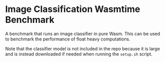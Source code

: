 # Image Classification Wasmtime Benchmark

A benchmark that runs an image classifier in pure Wasm. This can be used to
benchmark the performance of float heavy computations.

Note that the classifier model is not included in the repo because it is large
and is instead downloaded if needed when running the `setup.sh` script.
